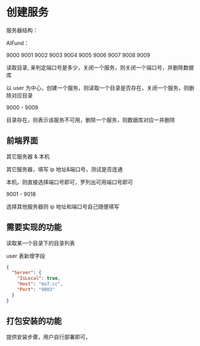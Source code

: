 # 创建服务

服务器结构：

AIFund：

9000
9001
9002
9003
9004
9005
9006
9007
9008
9009

读取目录, 来判定端口号是多少，关闭一个服务，则关闭一个端口号，并删除数据库

以 user 为中心，创建一个服务，则读取一个目录是否存在，关闭一个服务，则删除对应目录

9000 - 9009

目录存在，则表示该服务不可用，删除一个服务，则数据库对应一并删除

## 前端界面

其它服务器 & 本机

其它服务器，填写 ip 地址&端口号，测试是否连通

本机，则直接选择端口号即可，罗列出可用端口号即可

9001 - 9018

选择其他服务器则 ip 地址和端口号自己随便填写

## 需要实现的功能

读取某一个目录下的目录列表

user 表新增字段

```json
{
  "Server": {
    "IsLocal": true,
    "Host": "mo7.cc",
    "Port": "9003"
  }
}
```

## 打包安装的功能

提供安装步骤，用户自行部署即可，
